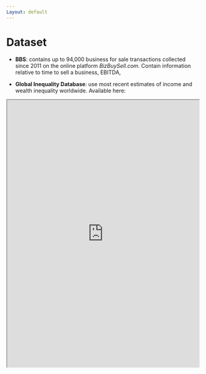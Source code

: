 ```yaml
---
Layout: default
---
```



# Dataset

- **BBS**: contains up to 94,000 business for sale transactions collected since 2011 on the online platform *BizBuySell.com*. Contain information relative to time to sell a business, EBITDA, 

- **Global Inequality Database**: use most recent estimates of income and wealth inequality worldwide. Available here: 


<iframe src="https://inequality.shinyapps.io/inequality_paper/" width="100%" height="700px"></iframe>

